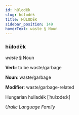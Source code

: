 ```yaml
---
id: hülodëk
slug: hülodëk
title: HÜLODËK
sidebar_position: 149
hoverText: waste § Noun
---
```


### hülodëk

*waste* **§** Noun

**Verb**: to be waste/garbage

**Noun**: waste/garbage

**Modifier**: waste/garbage-related

Hungarian hulladék [ˈhulːɒdeːk]

*Uralic Language Family*